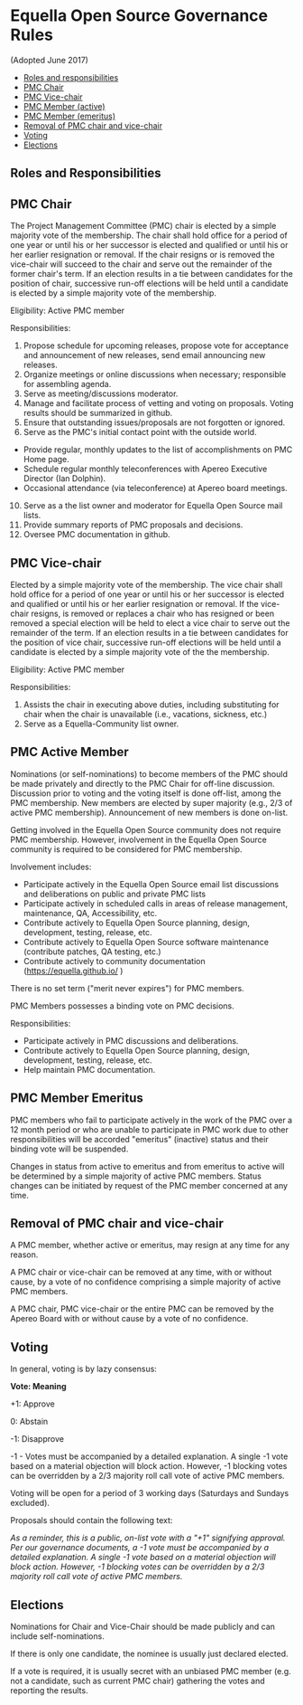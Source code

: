 # Equella Open Source Governance Rules
(Adopted June 2017)


* [Roles and responsibilities](#roles-and-responsibilities) 
* [PMC Chair](#pmc-chair)
* [PMC Vice-chair](#pmc-vice-chair)
* [PMC Member (active)](#pmc-active-member)
* [PMC Member (emeritus)](#pmc-member-emeritus)
* [Removal of PMC chair and vice-chair](#removal-of-pmc-chair-and-vice-chair)
* [Voting](#voting)
* [Elections](#elections)

## Roles and Responsibilities

## PMC Chair

The Project Management Committee (PMC) chair is elected by a simple majority vote of the membership. The chair shall hold office for a period of one year or until his or her successor is elected and qualified or until his or her earlier resignation or removal.  If the chair resigns or is removed the vice-chair will succeed to the chair and serve out the remainder of the former chair's term.  If an election results in a tie between candidates for the position of chair, successive run-off elections will be held until a candidate is elected by a simple majority vote of the membership.

Eligibility:  Active PMC member

Responsibilities:
1.  Propose schedule for upcoming releases, propose vote for acceptance and announcement of new releases, send email announcing new releases.
2.  Organize meetings or online discussions when necessary; responsible for assembling agenda.
3.  Serve as meeting/discussions moderator.
4.  Manage and facilitate process of vetting and voting on proposals. Voting results should be summarized in github.
5.  Ensure that outstanding issues/proposals are not forgotten or ignored.
6.  Serve as the PMC's initial contact point with the outside world.
* Provide regular, monthly updates to the list of accomplishments on PMC Home page.
* Schedule regular monthly teleconferences with Apereo Executive Director (Ian Dolphin).
* Occasional attendance (via teleconference) at Apereo board meetings.
10.  Serve as a the list owner and moderator for Equella Open Source mail lists.
11.  Provide summary reports of PMC proposals and decisions.
12.  Oversee PMC documentation in github.

## PMC Vice-chair

Elected by a simple majority vote of the membership. The vice chair shall hold office for a period of one year or until his or her successor is elected and qualified or until his or her earlier resignation or removal.  If the vice-chair resigns, is removed or replaces a chair who has resigned or been removed a special election will be held to elect a vice chair to serve out the remainder of the term.  If an election results in a tie between candidates for the position of vice chair, successive run-off elections will be held until a candidate is elected by a simple majority vote of the the membership.

Eligibility:  Active PMC member

Responsibilities:
1.  Assists the chair in executing above duties, including substituting for chair when the chair is unavailable (i.e., vacations, sickness, etc.)
2.  Serve as a Equella-Community list owner.
 

## PMC Active Member
Nominations (or self-nominations) to become members of the PMC should be made privately and directly to the PMC Chair for off-line discussion. Discussion prior to voting and the voting itself is done off-list, among the PMC membership. New members are elected by super majority (e.g., 2/3 of active PMC membership).  Announcement of new members is done on-list.

Getting involved in the Equella Open Source community does not require PMC membership. However, involvement in the Equella Open Source community is required to be considered for PMC membership.

Involvement includes:
* Participate actively in the Equella Open Source email list discussions and deliberations on public and private PMC lists
* Participate actively in scheduled calls in areas of release management, maintenance, QA, Accessibility, etc.
* Contribute actively to Equella Open Source planning, design, development, testing, release, etc.
* Contribute actively to Equella Open Source software maintenance (contribute patches, QA testing, etc.)
* Contribute actively to community documentation  (<https://equella.github.io/> )

There is no set term ("merit never expires") for PMC members.

PMC Members possesses a binding vote on PMC decisions.

Responsibilities:
* Participate actively in PMC discussions and deliberations.
* Contribute actively to Equella Open Source planning, design, development, testing, release, etc.
* Help maintain PMC documentation.

## PMC Member Emeritus
PMC members who fail to participate actively in the work of the PMC over a 12 month period or who are unable to participate in PMC work due to other responsibilities will be accorded "emeritus" (inactive) status and their binding vote will be suspended.

Changes in status from active to emeritus and from emeritus to active will be determined by a simple majority of active PMC members. Status changes can be initiated by request of the PMC member concerned at any time.

## Removal of PMC chair and vice-chair
A PMC member, whether active or emeritus, may resign at any time for any reason.

A PMC chair or vice-chair can be removed at any time, with or without cause, by a vote of no confidence comprising a simple majority of active PMC members.

A PMC chair, PMC vice-chair or the entire PMC can be removed by the Apereo Board with or without cause by a vote of no confidence. 


## Voting
In general, voting is by lazy consensus:

**Vote: Meaning**

+1: Approve

 0: Abstain

-1: Disapprove

-1 - Votes must be accompanied by a detailed explanation. A single -1 vote based on a material objection will block action. However, -1 blocking votes can be overridden by a 2/3 majority roll call vote of active PMC members.

Voting will be open for a period of 3 working days (Saturdays and Sundays excluded).

Proposals should contain the following text:

*As a reminder, this is a public, on-list vote with a "+1" signifying approval. Per our governance documents, a -1 vote must be accompanied by a detailed explanation. A single -1 vote based on a material objection will block action. However, -1 blocking votes can be overridden by a 2/3 majority roll call vote of active PMC members.*

## Elections
Nominations for Chair and Vice-Chair should be made publicly and can include self-nominations.

If there is only one candidate, the nominee is usually just declared elected.

If a vote is required, it is usually secret with an unbiased PMC member (e.g. not a candidate, such as current PMC chair) gathering the votes and reporting the results.
